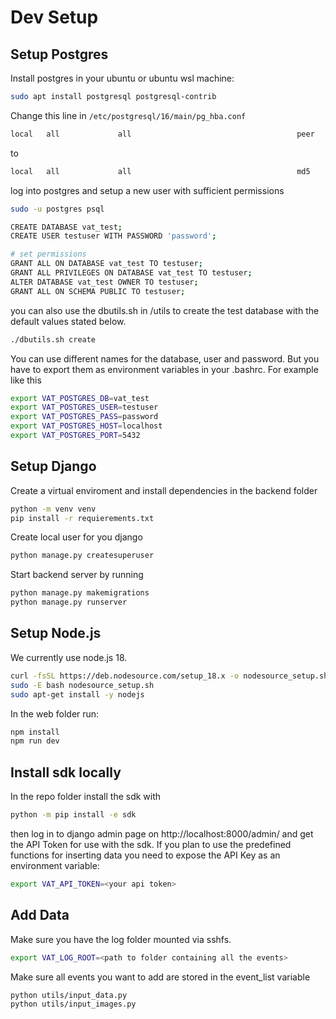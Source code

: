 # Dev Setup

## Setup Postgres
Install postgres in your ubuntu or ubuntu wsl machine:
```bash
sudo apt install postgresql postgresql-contrib
```
Change this line in `/etc/postgresql/16/main/pg_hba.conf`
```txt
local   all             all                                     peer
```
to
```txt
local   all             all                                     md5
```

log into postgres and setup a new user with sufficient permissions
```bash
sudo -u postgres psql

CREATE DATABASE vat_test;
CREATE USER testuser WITH PASSWORD 'password';

# set permissions
GRANT ALL ON DATABASE vat_test TO testuser;
GRANT ALL PRIVILEGES ON DATABASE vat_test TO testuser;
ALTER DATABASE vat_test OWNER TO testuser;
GRANT ALL ON SCHEMA PUBLIC TO testuser;
```

you can also use the dbutils.sh in /utils to create the test database with the default values stated below.

```bash
./dbutils.sh create
```

You can use different names for the database, user and password. But you have to export them as environment variables in your .bashrc. For example like this
```bash
export VAT_POSTGRES_DB=vat_test
export VAT_POSTGRES_USER=testuser
export VAT_POSTGRES_PASS=password
export VAT_POSTGRES_HOST=localhost
export VAT_POSTGRES_PORT=5432
```

## Setup Django


Create a virtual enviroment and install dependencies in the backend folder

```bash
python -m venv venv
pip install -r requierements.txt
```

Create local user for you django

```bash
python manage.py createsuperuser
```

Start backend server by running

```bash
python manage.py makemigrations
python manage.py runserver
```

## Setup Node.js
We currently use node.js 18.
```bash
curl -fsSL https://deb.nodesource.com/setup_18.x -o nodesource_setup.sh
sudo -E bash nodesource_setup.sh
sudo apt-get install -y nodejs
```

In the web folder run:
```bash
npm install
npm run dev
```

## Install sdk locally
In the repo folder install the sdk with
```bash
python -m pip install -e sdk
```
then log in to django admin page on http://localhost:8000/admin/ and get the API Token for use with the sdk. If you plan to use the predefined functions for inserting data you need to expose the API Key as an environment variable:
```bash
export VAT_API_TOKEN=<your api token>
```

## Add Data
Make sure you have the log folder mounted via sshfs. 
```bash
export VAT_LOG_ROOT=<path to folder containing all the events>
```

Make sure all events you want to add are stored in the event_list variable

```bash
python utils/input_data.py
python utils/input_images.py
```